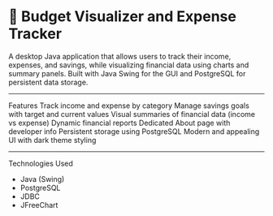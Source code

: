 # 💸 Budget Visualizer and Expense Tracker

A desktop Java application that allows users to track their income, expenses, and savings, while visualizing financial data using charts and summary panels. 
Built with Java Swing for the GUI and PostgreSQL for persistent data storage.

---
 Features
 Track income and expense by category
 Manage savings goals with target and current values
 Visual summaries of financial data (income vs expense)
 Dynamic financial reports
 Dedicated About page with developer info
 Persistent storage using PostgreSQL
 Modern and appealing UI with dark theme styling

---

Technologies Used

- Java (Swing)
- PostgreSQL
- JDBC
- JFreeChart
